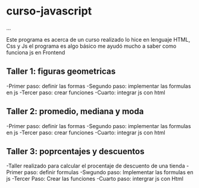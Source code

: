 # curso-javascript

...

Este programa es acerca de un curso realizado lo hice en lenguaje HTML, Css y Js
el programa es algo básico me ayudó mucho a saber como funciona js en Frontend 

## Taller 1: figuras geometricas

-Primer paso: definir las formas
-Segundo paso: implementar las formulas en js
-Tercer paso: crear funciones
-Cuarto: integrar js con html

## Taller 2: promedio, mediana y moda

-Primer paso: definir las formas
-Segundo paso: implementar las formulas en js
-Tercer paso: crear funciones
-Cuarto: integrar js con html

## Taller 3: poprcentajes y descuentos
-Taller realizado para calcular el procentaje de descuento de una tienda
-Primer paso: definir formulas
-Swgundo paso: Implementar las formulas en js
-Tercer Paso: Crear las funciones
-Cuarto paso: intergrar js con Html

